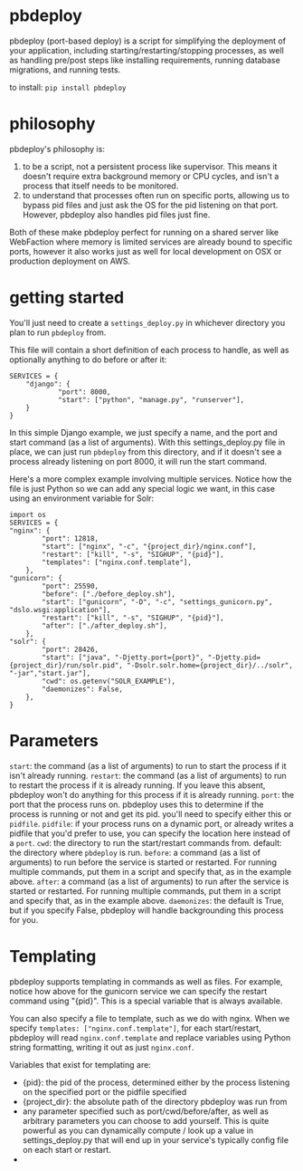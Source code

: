 pbdeploy
========

pbdeploy (port-based deploy) is a script for simplifying the deployment of your application, including starting/restarting/stopping processes, as well as handling pre/post steps like installing requirements, running database migrations, and running tests.

to install: `pip install pbdeploy`

philosophy
===
pbdeploy's philosophy is:

1. to be a script, not a persistent process like supervisor. This means it doesn't require extra background memory or CPU cycles, and isn't a process that itself needs to be monitored.
1. to understand that processes often run on specific ports, allowing us to bypass pid files and just ask the OS for the pid listening on that port. However, pbdeploy also handles pid files just fine.

Both of these make pbdeploy perfect for running on a shared server like WebFaction where memory is limited services are already bound to specific ports, however it also works just as well for local development on OSX or production deployment on AWS.

getting started
===
You'll just need to create a `settings_deploy.py` in whichever directory you plan to run `pbdeploy` from.

This file will contain a short definition of each process to handle, as well as optionally anything to do before or after it:

    SERVICES = {
        "django": {
                "port": 8000,
                "start": ["python", "manage.py", "runserver"],
        }
    }
    
In this simple Django example, we just specify a name, and the port and start command (as a list of arguments). With this settings_deploy.py file in place, we can just run `pbdeploy` from this directory, and if it doesn't see a process already listening on port 8000, it will run the start command.

Here's a more complex example involving multiple services. Notice how the file is just Python so we can add any special logic we want, in this case using an environment variable for Solr:

    import os
    SERVICES = {
    "nginx": {
            "port": 12818,
            "start": ["nginx", "-c", "{project_dir}/nginx.conf"],
            "restart": ["kill", "-s", "SIGHUP", "{pid}"],
            "templates": ["nginx.conf.template"],
        },
    "gunicorn": {
            "port": 25590,
            "before": ["./before_deploy.sh"],
            "start": ["gunicorn", "-D", "-c", "settings_gunicorn.py", "dslo.wsgi:application"],
            "restart": ["kill", "-s", "SIGHUP", "{pid}"],
            "after": ["./after_deploy.sh"],
        },
    "solr": {
            "port": 28426,
            "start": ["java", "-Djetty.port={port}", "-Djetty.pid={project_dir}/run/solr.pid", "-Dsolr.solr.home={project_dir}/../solr", "-jar","start.jar"],
            "cwd": os.getenv("SOLR_EXAMPLE"),
            "daemonizes": False,
        },
    }
    
Parameters
===
`start`: the command (as a list of arguments) to run to start the process if it isn't already running.
`restart`: the command (as a list of arguments) to run to restart the process if it is already running. If you leave this absent, pbdeploy won't do anything for this process if it is already running.
`port`: the port that the process runs on. pbdeploy uses this to determine if the process is running or not and get its pid. you'll need to specify either this or `pidfile`.
`pidfile`: if your process runs on a dynamic port, or already writes a pidfile that you'd prefer to use, you can specify the location here instead of a `port`.
`cwd`: the directory to run the start/restart commands from. default: the directory where `pbdeploy` is run.
`before`: a command (as a list of arguments) to run before the service is started or restarted. For running multiple commands, put them in a script and specify that, as in the example above.
`after`: a command (as a list of arguments) to run after the service is started or restarted. For running multiple commands, put them in a script and specify that, as in the example above.
`daemonizes`: the default is True, but if you specify False, pbdeploy will handle backgrounding this process for you.

Templating
===
pbdeploy supports templating in commands as well as files. For example, notice how above for the gunicorn service we can specify the restart command using "{pid}". This is a special variable that is always available.

You can also specify a file to template, such as we do with nginx. When we specify `templates: ["nginx.conf.template"]`, for each start/restart, pbdeploy will read `nginx.conf.template` and replace variables using Python string formatting, writing it out as just `nginx.conf`.

Variables that exist for templating are:
* {pid}: the pid of the process, determined either by the process listening on the specified port or the pidfile specified
* {project_dir}: the absolute path of the directory pbdeploy was run from
* any parameter specified such as port/cwd/before/after, as well as arbitrary parameters you can choose to add yourself. This is quite powerful as you can dynamically compute / look up a value in settings_deploy.py that will end up in your service's typically config file on each start or restart.
* 
